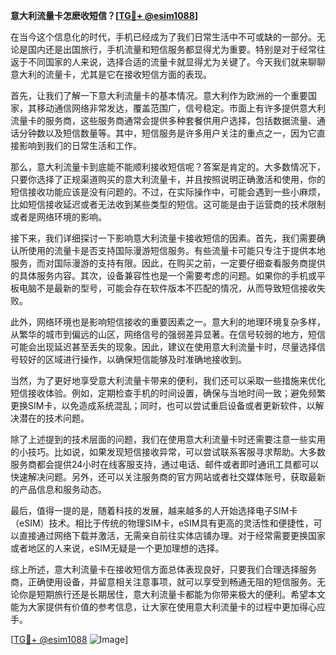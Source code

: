 **意大利流量卡怎麽收短信？[[TG💪+ @esim1088](https://t.me/s/esim1088)]**

在当今这个信息化的时代，手机已经成为了我们日常生活中不可或缺的一部分。无论是国内还是出国旅行，手机流量和短信服务都显得尤为重要。特别是对于经常往返于不同国家的人来说，选择合适的流量卡就显得尤为关键了。今天我们就来聊聊意大利的流量卡，尤其是它在接收短信方面的表现。

首先，让我们了解一下意大利流量卡的基本情况。意大利作为欧洲的一个重要国家，其移动通信网络非常发达，覆盖范围广，信号稳定。市面上有许多提供意大利流量卡的服务商，这些服务商通常会提供多种套餐供用户选择，包括数据流量、通话分钟数以及短信数量等。其中，短信服务是许多用户关注的重点之一，因为它直接影响到我们的日常生活和工作。

那么，意大利流量卡到底能不能顺利接收短信呢？答案是肯定的。大多数情况下，只要你选择了正规渠道购买的意大利流量卡，并且按照说明正确激活和使用，你的短信接收功能应该是没有问题的。不过，在实际操作中，可能会遇到一些小麻烦，比如短信接收延迟或者无法收到某些类型的短信。这可能是由于运营商的技术限制或者是网络环境的影响。

接下来，我们详细探讨一下影响意大利流量卡接收短信的因素。首先，我们需要确认所使用的流量卡是否支持国际漫游短信服务。有些流量卡可能只专注于提供本地服务，而对国际漫游的支持有限。因此，在购买之前，一定要仔细查看服务商提供的具体服务内容。其次，设备兼容性也是一个需要考虑的问题。如果你的手机或平板电脑不是最新的型号，可能会存在软件版本不匹配的情况，从而导致短信接收失败。

此外，网络环境也是影响短信接收的重要因素之一。意大利的地理环境复杂多样，从繁华的城市到偏远的山区，网络信号的强弱差异显著。在信号较弱的地方，短信可能会出现延迟甚至丢失的现象。因此，建议在使用意大利流量卡时，尽量选择信号较好的区域进行操作，以确保短信能够及时准确地接收到。

当然，为了更好地享受意大利流量卡带来的便利，我们还可以采取一些措施来优化短信接收体验。例如，定期检查手机的时间设置，确保与当地时间一致；避免频繁更换SIM卡，以免造成系统混乱；同时，也可以尝试重启设备或者更新软件，以解决潜在的技术问题。

除了上述提到的技术层面的问题，我们在使用意大利流量卡时还需要注意一些实用的小技巧。比如说，如果发现短信接收异常，可以尝试联系客服寻求帮助。大多数服务商都会提供24小时在线客服支持，通过电话、邮件或者即时通讯工具都可以快速解决问题。另外，还可以关注服务商的官方网站或者社交媒体账号，获取最新的产品信息和服务动态。

最后，值得一提的是，随着科技的发展，越来越多的人开始选择电子SIM卡（eSIM）技术。相比于传统的物理SIM卡，eSIM具有更高的灵活性和便捷性，可以直接通过网络下载并激活，无需亲自前往实体店铺办理。对于经常需要更换国家或者地区的人来说，eSIM无疑是一个更加理想的选择。

综上所述，意大利流量卡在接收短信方面总体表现良好，只要我们合理选择服务商，正确使用设备，并留意相关注意事项，就可以享受到畅通无阻的短信服务。无论你是短期旅行还是长期居住，意大利流量卡都能为你带来极大的便利。希望本文能为大家提供有价值的参考信息，让大家在使用意大利流量卡的过程中更加得心应手。

[[TG💪+ @esim1088](https://t.me/s/esim1088) ![Image](https://i.postimg.cc/4NQfJmqS/Snipaste-2025-05-13-00-14-12.png)]